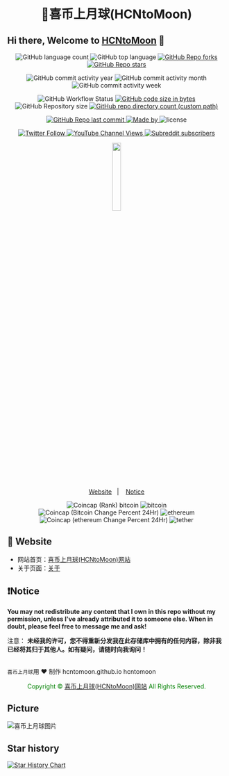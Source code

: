 <h1 align="center">
 🚀喜币上月球(HCNtoMoon)
</h1>

## Hi there, Welcome to [HCNtoMoon](https://hcntomoon.github.io) 👋

<p align="center">
<img alt="GitHub language count" src="https://img.shields.io/github/languages/count/hcntomoon/hcntomoon.github.io">
<img alt="GitHub top language" src="https://img.shields.io/github/languages/top/hcntomoon/hcntomoon.github.io">
<a href="https://github.com/hcntomoon/hcntomoon.github.io/stargazers">
  <img alt="GitHub Repo forks" src="https://img.shields.io/github/forks/hcntomoon/hcntomoon.github.io">
</a>
<a href="https://github.com/hcntomoon/hcntomoon.github.io/stargazers">
  <img alt="GitHub Repo stars" src="https://img.shields.io/github/stars/hcntomoon/hcntomoon.github.io">
</a>
</p>

<p align="center">
<img alt="GitHub commit activity year" src="https://img.shields.io/github/commit-activity/y/hcntomoon/hcntomoon.github.io">
<img alt="GitHub commit activity month" src="https://img.shields.io/github/commit-activity/m/hcntomoon/hcntomoon.github.io">
<img alt="GitHub commit activity week" src="https://img.shields.io/github/commit-activity/w/hcntomoon/hcntomoon.github.io">
</p>

<p align="center">
<img alt="GitHub Workflow Status" src="https://img.shields.io/github/actions/workflow/status/hcntomoon/hcntomoon.github.io/pages-deploy.yml">
<a href="https://github.com/hcntomoon/hcntomoon.github.io/stargazers">
  <img alt="GitHub code size in bytes" src="https://img.shields.io/github/languages/code-size/hcntomoon/hcntomoon.github.io">
</a>
<img alt="GitHub Repository size" src="https://img.shields.io/github/repo-size/hcntomoon/hcntomoon.github.io">
<a href="https://github.com/hcntomoon/hcntomoon.github.io/stargazers">
  <img alt="GitHub repo directory count (custom path)" src="https://img.shields.io/github/directory-file-count/hcntomoon/hcntomoon.github.io/_posts">
</a>
</p>

<p align="center">
  <a href="https://github.com/hcntomoon/hcntomoon.github.io/commits/gh-pages">
  <img alt="GitHub Repo last commit" src="https://img.shields.io/github/last-commit/hcntomoon/hcntomoon.github.io">
 </a>
 <a href="https://hcntomoon.github.io">
  <img alt="Made by" src="https://img.shields.io/static/v1?label=made%20by&message=HCNtoMoon&color=red&labelColor=000000">
 </a>
  <img alt="license" src="https://img.shields.io/github/license/hcntomoon/hcntomoon.github.io">
</p>

<p align="center">
<a href="https://twitter.com/HCNtoMoon">
  <img alt="Twitter Follow" src="https://img.shields.io/twitter/follow/hcntomoon?style=social">
</a>
<a href="https://www.youtube.com/@hcntomoon">
  <img alt="YouTube Channel Views" src="https://img.shields.io/youtube/channel/views/UCM3ii_co08ZqJBlWwl5s8zw?style=social">
</a>
<a href="https://www.reddit.com/user/HCNtoMoon">
  <img alt="Subreddit subscribers" src="https://img.shields.io/reddit/subreddit-subscribers/hcntomoon?style=social">
</a>
</p>

<p align="center">
 <img src="https://github.com/HCNtoMoon.png" width="20%">
</p>

<p align="center">
 <a href="#-website">Website</a>&nbsp;&nbsp;&nbsp;|&nbsp;&nbsp;&nbsp;
 <a href="#-notice">Notice</a>
</p>

<p align="center">
<img alt="Coincap (Rank) bitcoin" src="https://img.shields.io/coincap/rank/bitcoin">
<img alt="bitcoin" src="https://img.shields.io/coincap/price-usd/bitcoin">
<img alt="Coincap (Bitcoin Change Percent 24Hr)" src="https://img.shields.io/coincap/change-percent-24hr/bitcoin">
<img alt="ethereum" src="https://img.shields.io/coincap/price-usd/ethereum">
<img alt="Coincap (ethereum Change Percent 24Hr)" src="https://img.shields.io/coincap/change-percent-24hr/ethereum">
<img alt="tether" src="https://img.shields.io/coincap/price-usd/tether">
</p>

## 🚀 Website

- 网站首页：[喜币上月球(HCNtoMoon)网站](https://hcntomoon.github.io)
- 关于页面：[关于](https://hcntomoon.github.io/about)  

## ❗️Notice

**You may not redistribute any content that I own in this repo without my permission, unless I've already attributed it to someone else. When in doubt, please feel free to message me and ask!**

注意：
**未经我的许可，您不得重新分发我在此存储库中拥有的任何内容，除非我已经将其归于其他人。如有疑问，请随时向我询问！**

<img src="https://camo.githubusercontent.com/82291b0fe831bfc6781e07fc5090cbd0a8b912bb8b8d4fec0696c881834f81ac/68747470733a2f2f70726f626f742e6d656469612f394575424971676170492e676966" width="800"  height="3">
</div>

`喜币上月球`用 ❤️ 制作 hcntomoon.github.io hcntomoon

<center><font color="green">Copyright © <a href="https://hcntomoon.github.io" target="_blank">喜币上月球(HCNtoMoon)网站</a> All Rights Reserved.</font></center>

## Picture

![喜币上月球图片](https://github.com/HCNtoMoon.png "喜币上月球")

## Star history

[![Star History Chart](https://api.star-history.com/svg?repos=hcntomoon/hcntomoon.github.io&type=Date)](https://star-history.com/#ismartcoding/plain-app&Date)